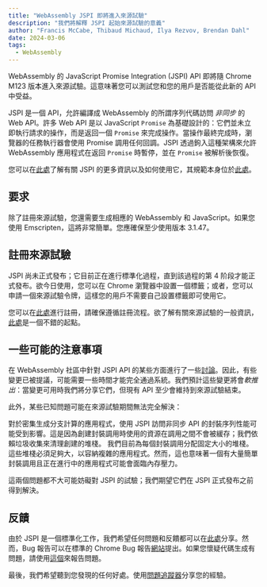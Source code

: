 ```yaml
---
title: "WebAssembly JSPI 即將進入來源試驗"
description: "我們將解釋 JSPI 起始來源試驗的意義"
author: "Francis McCabe, Thibaud Michaud, Ilya Rezvov, Brendan Dahl"
date: 2024-03-06
tags:
  - WebAssembly
---
```

WebAssembly 的 JavaScript Promise Integration (JSPI) API 即將隨 Chrome M123 版本進入來源試驗。這意味著您可以測試您和您的用戶是否能從此新的 API 中受益。

JSPI 是一個 API，允許編譯成 WebAssembly 的所謂序列代碼訪問 _非同步_ 的 Web API。許多 Web API 是以 JavaScript `Promise` 為基礎設計的：它們並未立即執行請求的操作，而是返回一個 `Promise` 來完成操作。當操作最終完成時，瀏覽器的任務執行器會使用 Promise 調用任何回調。JSPI 透過鉤入這種架構來允許 WebAssembly 應用程式在返回 `Promise` 時暫停，並在 `Promise` 被解析後恢復。

<!--truncate-->
您可以在[此處](https://v8.dev/blog/jspi)了解有關 JSPI 的更多資訊以及如何使用它，其規範本身位於[此處](https://github.com/WebAssembly/js-promise-integration)。

## 要求

除了註冊來源試驗，您還需要生成相應的 WebAssembly 和 JavaScript。如果您使用 Emscripten，這將非常簡單。您應確保至少使用版本 3.1.47。

## 註冊來源試驗

JSPI 尚未正式發布；它目前正在進行標準化過程，直到該過程的第 4 阶段才能正式發布。欲今日使用，您可以在 Chrome 瀏覽器中設置一個標籤；或者，您可以申請一個來源試驗令牌，這樣您的用戶不需要自己設置標籤即可使用它。

您可以在[此處](https://developer.chrome.com/origintrials/#/register_trial/1603844417297317889)進行註冊，請確保遵循註冊流程。欲了解有關來源試驗的一般資訊，[此處](https://developer.chrome.com/docs/web-platform/origin-trials)是一個不錯的起點。

## 一些可能的注意事項

在 WebAssembly 社區中針對 JSPI API 的某些方面進行了一些[討論](https://github.com/WebAssembly/js-promise-integration/issues)。因此，有些變更已被提議，可能需要一些時間才能完全通過系統。我們預計這些變更將會*軟推出*：當變更可用時我們將分享它們，但現有 API 至少會維持到來源試驗結束。

此外，某些已知問題可能在來源試驗期間無法完全解決：

對於密集生成分支計算的應用程式，使用 JSPI 訪問非同步 API 的封裝序列性能可能受到影響。這是因為創建封裝調用時使用的資源在調用之間不會被緩存；我們依賴垃圾收集來清理創建的堆棧。
我們目前為每個封裝調用分配固定大小的堆棧。這些堆棧必須足夠大，以容納複雜的應用程式。然而，這也意味著一個有大量簡單封裝調用且正在進行中的應用程式可能會面臨內存壓力。

這兩個問題都不大可能妨礙對 JSPI 的試驗；我們期望它們在 JSPI 正式發布之前得到解決。

## 反饋

由於 JSPI 是一個標準化工作，我們希望任何問題和反饋都可以在[此處](https://github.com/WebAssembly/js-promise-integration/issues)分享。然而，Bug 報告可以在標準的 Chrome Bug 報告[網站](https://issues.chromium.org/new)提出。如果您懷疑代碼生成有問題，請使用[這個](https://github.com/emscripten-core/emscripten/issues)來報告問題。

最後，我們希望聽到您發現的任何好處。使用[問題追蹤器](https://github.com/WebAssembly/js-promise-integration/issues)分享您的經驗。
